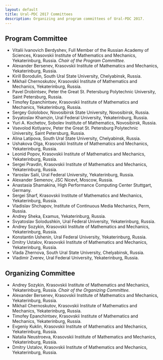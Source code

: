 ```yaml
---
layout: default
title: Ural-PDC 2017 Committees
description: Organizing and program committees of Ural-PDC 2017.
---
```


## Program Committee

* Vitalii Ivanovich Berdyshev, Full Member of the Russian Academy of Sciences, Krasovskii Institute of Mathematics and Mechanics, Yekaterinburg, Russia. *Chair of the Program Committee.*
* Alexander Bersenev, Krasovskii Institute of Mathematics and Mechanics, Yekaterinburg, Russia.
* Kirill Borodulin, South Ural State University, Chelyabinsk, Russia.
* Mikhail Chernoskutov, Krasovskii Institute of Mathematics and Mechanics, Yekaterinburg, Russia.
* Pavel Drobintsev, Peter the Great St. Petersburg Polytechnic University, Saint Petersburg, Russia.
* Timofey Epanchintsev, Krasovskii Institute of Mathematics and Mechanics, Yekaterinburg, Russia.
* Sergey Gololobov, Novosibirsk State University, Novosibirsk, Russia.
* Svyatoslav Khamzin, Ural Federal University, Yekaterinburg, Russia.
* Yuri A. Kochetov, Sobolev Institute of Mathematics, Novosibirsk, Russia.
* Vsevolod Kotlyarov, Peter the Great St. Petersburg Polytechnic University, Saint Petersburg, Russia.
* Alina Latipova, South Ural State University, Chelyabinsk, Russia.
* Ushakova Olga, Krasovskii Institute of Mathematics and Mechanics, Yekaterinburg, Russia.
* Leonid Popov, Krasovskii Institute of Mathematics and Mechanics, Yekaterinburg, Russia.
* Sergei Pravdin, Krasovskii Institute of Mathematics and Mechanics, Yekaterinburg, Russia.
* Yaroslav Salii, Ural Federal University, Yekaterinburg, Russia.
* Alexander Semenov, JSC Nicevt, Moscow, Russia.
* Anastasia Shamakina, High Performance Computing Center Stuttgart, Germany.
* Sergei Sharf, Krasovskii Institute of Mathematics and Mechanics, Yekaterinburg, Russia.
* Vladislav Shchapov, Institute of Continuous Media Mechanics, Perm, Russia.
* Andrey Sheka, Examus, Yekaterinburg, Russia.
* Svyatoslav Solodushkin, Ural Federal University, Yekaterinburg, Russia.
* Andrey Sozykin, Krasovskii Institute of Mathematics and Mechanics, Yekaterinburg, Russia.
* Konstantin Ushenin, Ural Federal University, Yekaterinburg, Russia.
* Dmitry Ustalov, Krasovskii Institute of Mathematics and Mechanics, Yekaterinburg, Russia.
* Vlada Zhernova, South Ural State University, Chelyabinsk, Russia.
* Vladimir Zverev, Ural Federal University, Yekaterinburg, Russia.

## Organizing Committee

* Andrey Sozykin, Krasovskii Institute of Mathematics and Mechanics, Yekaterinburg, Russia. *Chair of the Organizing Committee.*
* Alexander Bersenev, Krasovskii Institute of Mathematics and Mechanics, Yekaterinburg, Russia.
* Mikhail Chernoskutov, Krasovskii Institute of Mathematics and Mechanics, Yekaterinburg, Russia.
* Timofey Epanchintsev, Krasovskii Institute of Mathematics and Mechanics, Yekaterinburg, Russia.
* Evgeniy Kuklin, Krasovskii Institute of Mathematics and Mechanics, Yekaterinburg, Russia.
* Natalia Neustroeva, Krasovskii Institute of Mathematics and Mechanics, Yekaterinburg, Russia.
* Dmitry Ustalov, Krasovskii Institute of Mathematics and Mechanics, Yekaterinburg, Russia.
